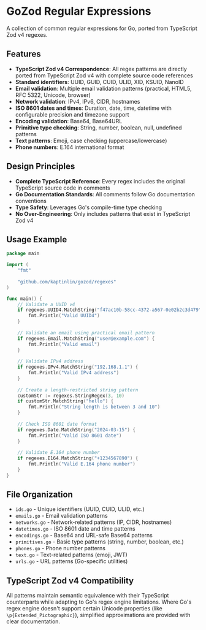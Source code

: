 # GoZod Regular Expressions

A collection of common regular expressions for Go, ported from TypeScript Zod v4 regexes.

## Features

- **TypeScript Zod v4 Correspondence**: All regex patterns are directly ported from TypeScript Zod v4 with complete source code references
- **Standard identifiers**: UUID, GUID, CUID, ULID, XID, KSUID, NanoID
- **Email validation**: Multiple email validation patterns (practical, HTML5, RFC 5322, Unicode, browser)
- **Network validation**: IPv4, IPv6, CIDR, hostnames
- **ISO 8601 dates and times**: Duration, date, time, datetime with configurable precision and timezone support
- **Encoding validation**: Base64, Base64URL
- **Primitive type checking**: String, number, boolean, null, undefined patterns
- **Text patterns**: Emoji, case checking (uppercase/lowercase)
- **Phone numbers**: E.164 international format

## Design Principles

- **Complete TypeScript Reference**: Every regex includes the original TypeScript source code in comments
- **Go Documentation Standards**: All comments follow Go documentation conventions
- **Type Safety**: Leverages Go's compile-time type checking
- **No Over-Engineering**: Only includes patterns that exist in TypeScript Zod v4

## Usage Example

```go
package main

import (
	"fmt"
	
	"github.com/kaptinlin/gozod/regexes"
)

func main() {
	// Validate a UUID v4
	if regexes.UUID4.MatchString("f47ac10b-58cc-4372-a567-0e02b2c3d479") {
		fmt.Println("Valid UUID4")
	}
	
	// Validate an email using practical email pattern
	if regexes.Email.MatchString("user@example.com") {
		fmt.Println("Valid email")
	}
	
	// Validate IPv4 address
	if regexes.IPv4.MatchString("192.168.1.1") {
		fmt.Println("Valid IPv4 address")
	}
	
	// Create a length-restricted string pattern
	customStr := regexes.StringRegex(3, 10)
	if customStr.MatchString("hello") {
		fmt.Println("String length is between 3 and 10")
	}
	
	// Check ISO 8601 date format
	if regexes.Date.MatchString("2024-03-15") {
		fmt.Println("Valid ISO 8601 date")
	}
	
	// Validate E.164 phone number
	if regexes.E164.MatchString("+1234567890") {
		fmt.Println("Valid E.164 phone number")
	}
}
```

## File Organization

- `ids.go` - Unique identifiers (UUID, CUID, ULID, etc.)
- `emails.go` - Email validation patterns
- `networks.go` - Network-related patterns (IP, CIDR, hostnames)
- `datetimes.go` - ISO 8601 date and time patterns
- `encodings.go` - Base64 and URL-safe Base64 patterns
- `primitives.go` - Basic type patterns (string, number, boolean, etc.)
- `phones.go` - Phone number patterns
- `text.go` - Text-related patterns (emoji, JWT)
- `urls.go` - URL patterns (Go-specific utilities)

## TypeScript Zod v4 Compatibility

All patterns maintain semantic equivalence with their TypeScript counterparts while adapting to Go's regex engine limitations. Where Go's regex engine doesn't support certain Unicode properties (like `\p{Extended_Pictographic}`), simplified approximations are provided with clear documentation.
